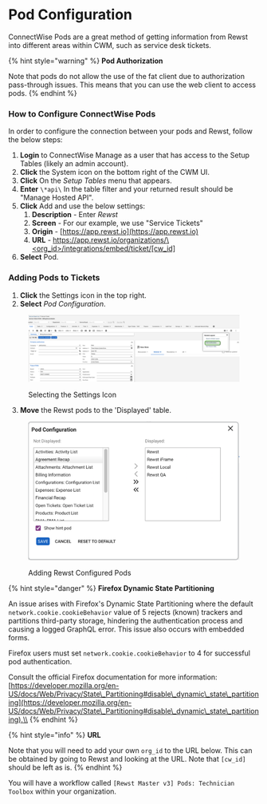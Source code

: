 # Pod Configuration

ConnectWise Pods are a great method of getting information from Rewst into different areas within CWM, such as service desk tickets.

{% hint style="warning" %}
**Pod Authorization**

Note that pods do not allow the use of the fat client due to authorization pass-through issues. This means that you can use the web client to access pods.
{% endhint %}

### How to Configure ConnectWise Pods

In order to configure the connection between your pods and Rewst, follow the below steps:

1. **Login** to ConnectWise Manage as a user that has access to the Setup Tables (likely an admin account).
2. **Click** the System icon on the bottom right of the CWM UI.
3. **Click** On the _Setup Tables_ menu that appears.
4. **Enter** `\*api\` In the table filter and your returned result should be "Manage Hosted API".
5. **Click** Add and use the below settings:
   1. **Description** - Enter _Rewst_
   2. **Screen** - For our example, we use "Service Tickets"
   3. **Origin** - [https://app.rewst.io](https://app.rewst.io)
   4. **URL** - [https://app.rewst.io/organizations/\<org\_id>/integrations/embed/ticket/\[cw\_id\]](https://app.rewst.io/organizations/%3Corg\_id%3E/integrations/embed/ticket/\[cw\_id)
6. **Select** Pod.

### Adding Pods to Tickets

1. **Click** the Settings icon in the top right.
2. **Select** _Pod Configuration_.

<figure><img src="../../../../.gitbook/assets/cwm-pod-config.png" alt=""><figcaption><p>Selecting the Settings Icon</p></figcaption></figure>

3. **Move** the Rewst pods to the 'Displayed' table.

<figure><img src="../../../../.gitbook/assets/cwm-pod-configuration-window.png" alt=""><figcaption><p>Adding Rewst Configured Pods</p></figcaption></figure>

{% hint style="danger" %}
**Firefox Dynamic State Partitioning**

An issue arises with Firefox's Dynamic State Partitioning where the default `network.cookie.cookieBehavior` value of 5 rejects (known) trackers and partitions third-party storage, hindering the authentication process and causing a logged GraphQL error. This issue also occurs with embedded forms.

Firefox users must set `network.cookie.cookieBehavior` to 4 for successful pod authentication.

Consult the official Firefox documentation for more information: [https://developer.mozilla.org/en-US/docs/Web/Privacy/State\_Partitioning#disable\_dynamic\_state\_partitioning](https://developer.mozilla.org/en-US/docs/Web/Privacy/State\_Partitioning#disable\_dynamic\_state\_partitioning).\\
{% endhint %}

{% hint style="info" %}
**URL**

Note that you will need to add your own `org_id` to the URL below. This can be obtained by going to Rewst and looking at the URL. Note that `[cw_id]` should be left as is.
{% endhint %}

You will have a workflow called `[Rewst Master v3] Pods: Technician Toolbox` within your organization.
